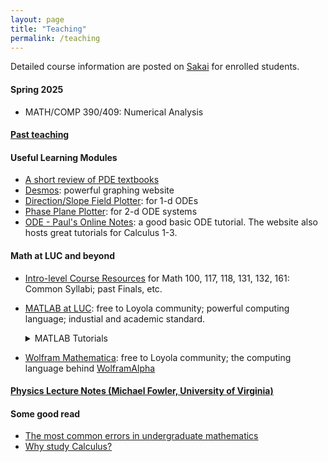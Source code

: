 ```yaml
---
layout: page
title: "Teaching"
permalink: /teaching
---
```


<!--- My teaching philosophy... -->

Detailed course information are posted on [Sakai](https://sakai.luc.edu/) for enrolled students.

#### Spring 2025
  - MATH/COMP 390/409: Numerical Analysis

#### [Past teaching](/past_teaching.md)

#### Useful Learning Modules
  - [A short review of PDE textbooks](https://www.math.hmc.edu/~ajb/PCMI/PDE_texts.html)
  - [Desmos](https://www.desmos.com/): powerful graphing website
  - [Direction/Slope Field Plotter](https://aeb019.hosted.uark.edu/dfield.html): for 1-d ODEs
  - [Phase Plane Plotter](https://aeb019.hosted.uark.edu/dfield.html): for 2-d ODE systems
  - [ODE - Paul's Online Notes](https://tutorial.math.lamar.edu/Classes/DE/DE.aspx): a good basic ODE tutorial. The website also hosts great tutorials for Calculus 1-3.

#### Math at LUC and beyond
  - [Intro-level Course Resources](https://www.luc.edu/math/course-resources.shtml) for Math 100, 117, 118, 131, 132, 161: Common Syllabi; past Finals, etc.
  - [MATLAB at LUC](https://www.luc.edu/its/services/loyolasoftware/matlab/): free to Loyola community; powerful computing language; industial and academic standard.

    <details>
    <summary> MATLAB Tutorials </summary>
    <ul>
      <li>First item</li>
      <li>Second item</li>
      <li>Third item</li>
      <li>Fourth item</li>
    </ul>
    </details>

  - [Wolfram Mathematica](https://www.luc.edu/math/courseresources/wolframmathematica/): free to Loyola community; the computing language behind [WolframAlpha](https://www.wolframalpha.com/)


#### [Physics Lecture Notes (Michael Fowler, University of Virginia)](https://galileo.phys.virginia.edu/~mf1i/home.html)

#### Some good read

  - [The most common errors in undergraduate mathematics](https://math.vanderbilt.edu/schectex/commerrs/)
  - [Why study Calculus?](https://math.vanderbilt.edu/schectex/courses/whystudy.html)
